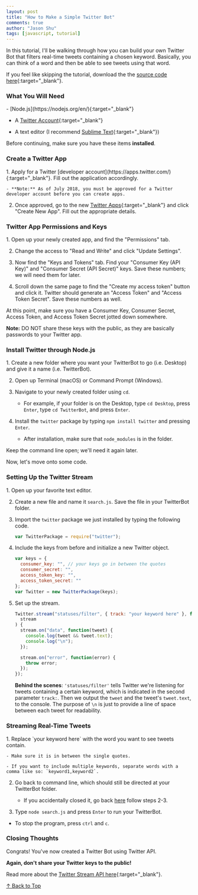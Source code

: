 ```yaml
---
layout: post
title: "How to Make a Simple Twitter Bot"
comments: true
author: "Jason Shu"
tags: [javascript, tutorial]
---
```


In this tutorial, I'll be walking through how you can build your own Twitter Bot that filters real-time tweets containing a chosen keyword. Basically, you can think of a word and then be able to see tweets using that word.

If you feel like skipping the tutorial, download the the [source code here](https://github.com/j4sonshu/TwitterBot){:target="\_blank"}.

<h3>What You Will Need</h3>
- [Node.js](https://nodejs.org/en/){:target="_blank"}

- A [Twitter Account](https://twitter.com/i/flow/signup){:target="\_blank"}

- A text editor (I recommend [Sublime Text](https://www.sublimetext.com/){:target="\_blank"})

Before continuing, make sure you have these items **installed**.

<h3>Create a Twitter App</h3>
1. Apply for a Twitter [developer account](https://apps.twitter.com/){:target="_blank"}. Fill out the application accordingly.

    - **Note:** As of July 2018, you must be approved for a Twitter developer account before you can create apps.

2. Once approved, go to the new [Twitter Apps](https://developer.twitter.com/en/apps){:target="\_blank"} and click "Create New App". Fill out the appropriate details.

<h3>Twitter App Permissions and Keys</h3>
1. Open up your newly created app, and find the "Permissions" tab.

2. Change the access to "Read and Write" and click "Update Settings".

3. Now find the "Keys and Tokens" tab. Find your "Consumer Key (API Key)" and "Consumer Secret (API Secret)" keys. Save these numbers; we will need them for later.

4. Scroll down the same page to find the "Create my access token" button and click it. Twitter should generate an "Access Token" and "Access Token Secret". Save these numbers as well.

At this point, make sure you have a Consumer Key, Consumer Secret, Access Token, and Access Token Secret jotted down somewhere.

**Note:** DO NOT share these keys with the public, as they are basically passwords to your Twitter app.

<h3 id="acc">Install Twitter through Node.js </h3>
1. Create a new folder where you want your TwitterBot to go (i.e. Desktop) and give it a name (i.e. TwitterBot).

2. Open up Terminal (macOS) or Command Prompt (Windows).

3. Navigate to your newly created folder using `cd`.

   - For example, if your folder is on the Desktop, type `cd Desktop`, press `Enter`, type `cd TwitterBot`, and press `Enter`.

4. Install the `twitter` package by typing `npm install twitter` and pressing `Enter`.

   - After installation, make sure that `node_modules` is in the folder.

Keep the command line open; we'll need it again later.

Now, let's move onto some code.

<h3>Setting Up the Twitter Stream</h3>
1. Open up your favorite text editor.

2. Create a new file and name it `search.js`. Save the file in your TwitterBot folder.

3. Import the `twitter` package we just installed by typing the following code.

   ```javascript
   var TwitterPackage = require("twitter");
   ```

4. Include the keys from before and initialize a new Twitter object.
   ```javascript
   var keys = {
     consumer_key: "", // your keys go in between the quotes
     consumer_secret: "",
     access_token_key: "",
     access_token_secret: ""
   };
   var Twitter = new TwitterPackage(keys);
   ```
5. Set up the stream.

   ```javascript
   Twitter.stream("statuses/filter", { track: "your keyword here" }, function(
     stream
   ) {
     stream.on("data", function(tweet) {
       console.log(tweet && tweet.text);
       console.log("\n");
     });

     stream.on("error", function(error) {
       throw error;
     });
   });
   ```

   **Behind the scenes**: `'statuses/filter'` tells Twitter we're listening for tweets containing a certain keyword, which is indicated in the second parameter `track:`. Then we output the `tweet` and the tweet's `tweet.text`, to the console. The purpose of `\n` is just to provide a line of space between each tweet for readability.

<h3>Streaming Real-Time Tweets</h3>
1. Replace `your keyword here` with the word you want to see tweets contain.

    - Make sure it is in between the single quotes.

    - If you want to include multiple keywords, separate words with a comma like so: `keyword1,keyword2`.

2. Go back to command line, which should still be directed at your TwitterBot folder.

   - If you accidentally closed it, go back [here](#acc) follow steps 2-3.

3. Type `node search.js` and press `Enter` to run your TwitterBot.

- To stop the program, press `ctrl` and `c`.

<h3>Closing Thoughts</h3>
Congrats! You've now created a Twitter Bot using Twitter API.

**Again, don't share your Twitter keys to the public!**

Read more about the [Twitter Stream API here](https://developer.twitter.com/en/docs/tweets/filter-realtime/guides/basic-stream-parameters.html){:target="\_blank"}.

[&uarr; Back to Top](#)
